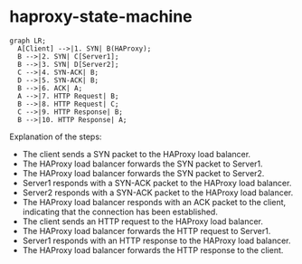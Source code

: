 # haproxy-state-machine

```mermaid
graph LR;
  A[Client] -->|1. SYN| B(HAProxy);
  B -->|2. SYN| C[Server1];
  B -->|3. SYN| D[Server2];
  C -->|4. SYN-ACK| B;
  D -->|5. SYN-ACK| B;
  B -->|6. ACK| A;
  A -->|7. HTTP Request| B;
  B -->|8. HTTP Request| C;
  C -->|9. HTTP Response| B;
  B -->|10. HTTP Response| A;
```

Explanation of the steps:

- The client sends a SYN packet to the HAProxy load balancer.
- The HAProxy load balancer forwards the SYN packet to Server1.
- The HAProxy load balancer forwards the SYN packet to Server2.
- Server1 responds with a SYN-ACK packet to the HAProxy load balancer.
- Server2 responds with a SYN-ACK packet to the HAProxy load balancer.
- The HAProxy load balancer responds with an ACK packet to the client, indicating that the connection has been established.
- The client sends an HTTP request to the HAProxy load balancer.
- The HAProxy load balancer forwards the HTTP request to Server1.
- Server1 responds with an HTTP response to the HAProxy load balancer.
- The HAProxy load balancer forwards the HTTP response to the client.
